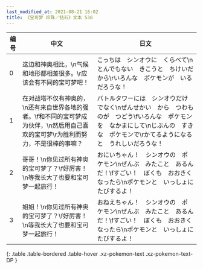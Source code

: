 ```yaml
---
last_modified_at: 2021-08-21 16:02
title: 《宝可梦 珍珠／钻石》文本 538
---
```

| 编号 | 中文 | 日文 |
| ---- | ---- | ---- |
| 0 | 这边和神奥相比，\n气候和地形都相差很多。\r应该会有不同的宝可梦吧！ | こっちは　シンオウに　くらべて\nとんでもない　きこうと　ちけいだから\rいろんな　ポケモンが　いるだろうな！ |
| 1 | 在对战塔不仅有神奥的，\n还有来自世界各地的强者。\f和不同的宝可梦成为伙伴，\n然后用自己喜欢的宝可梦\r为胜利而努力，不是很棒的事嘛？ | バトルタワーには　シンオウだけでなく\nぜんせかい　から　つわものが　つどう\fいろんな　ポケモンを　なかまにして\nじぶんの　すきな　ポケモンで\rかてるようになると　うれしいだろうな！ |
| 2 | 哥哥！\n你见过所有神奥的宝可梦了？\f好厉害！\n等我长大了也要和宝可梦一起旅行！ | おにいちゃん！　シンオウの　ポケモン\nぜんぶ　みたこと　あるんだ！\fすごい！　ぼくも　おおきくなったら\nポケモンと　いっしょに　たびするよ！ |
| 3 | 姐姐！\n你见过所有神奥的宝可梦了？\f好厉害！\n等我长大了也要和宝可梦一起旅行！ | おねえちゃん！　シンオウの　ポケモン\nぜんぶ　みたこと　あるんだ！\fすごい！　ぼくも　おおきくなったら\nポケモンと　いっしょに　たびするよ！ |
{: .table .table-bordered .table-hover .xz-pokemon-text .xz-pokemon-text-DP }
